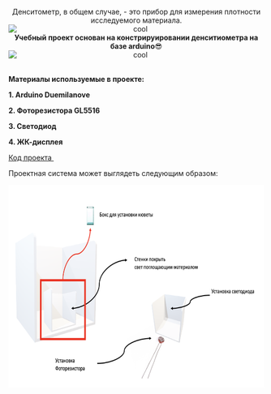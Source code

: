 <p style="text-align: center;">Денситометр, в общем случае, - это прибор для измерения плотности исследуемого материала.<br /><img style="display: block; margin-left: auto; margin-right: auto;" src="../tinymce/plugins/emoticons/img/smiley-cool.gif" alt="cool" 
                                                                                                                                &#128526;/><strong>Учебный проект основан на констрируировании денситиометра на базе arduino</strong>&#128526;<img style="display: block; margin-left: auto; margin-right: auto;" src="../tinymce/plugins/emoticons/img/smiley-cool.gif" alt="cool" /></p>
<p><br /><strong>Материалы используемые в проекте:</strong></p>
<p style="text-align: left;"><strong>1. Arduino Duemilanove</strong></p>
<p style="text-align: left;"><strong>2. Фоторезистора GL5516</strong></p>
<p style="text-align: left;"><strong>3. Светодиод</strong></p>
<p style="text-align: left;"><strong>4. ЖК-дисплея</strong></p>
<p><a href="https://github.com/Ig0rSid0r0v/optical_density_measurement/blob/main/Code_arduino.txt">Код проекта&nbsp;</a></p>
<p>Проектная система может выглядеть следующим образом:</p>
<p><img class="Box-sc-g0xbh4-0 fzFXnm" src="https://github.com/Ig0rSid0r0v/optical_density_measurement/blob/main/%D0%A1%D0%BD%D0%B8%D0%BC%D0%BE%D0%BA%20%D1%8D%D0%BA%D1%80%D0%B0%D0%BD%D0%B0%202025-03-02%20%D0%B2%2019.34.33.png?raw=true" alt="Снимок экрана 2025-03-02 в 19.34.33.png" width="700" height="400" data-hpc="true" /></p>
